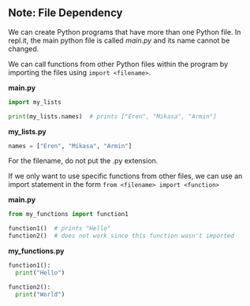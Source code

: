 ## Note: File Dependency

We can create Python programs that have more than one Python file. In repl.it, the main python file is called *main.py* and its name cannot be changed. 

We can call functions from other Python files within the program by importing the files using `import <filename>`.

**main.py**

```python
import my_lists

print(my_lists.names)  # prints ["Eren", "Mikasa", "Armin"]
```

**my_lists.py**

```python
names = ["Eren", "Mikasa", "Armin"]
```

For the filename, do not put the .py extension.

If we only want to use specific functions from other files, we can use an import statement in the form `from <filename> import <function>`

**main.py**

```python
from my_functions import function1

function1()  # prints "Hello"
function2()  # does not work since this function wasn't imported 

```

**my_functions.py**

```python
function1():
  print("Hello")

function2():
  print("World")
```


